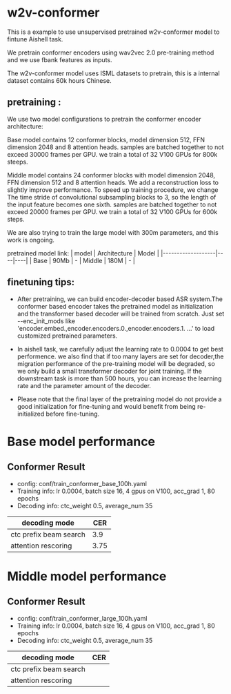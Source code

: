 # w2v-conformer 

This is a example to use unsupervised pretrained w2v-conformer model to fintune Aishell task.

We pretrain conformer encoders using wav2vec 2.0 pre-training method and we use fbank features as inputs.

The w2v-conformer model uses ISML datasets to pretrain, this is a internal dataset contains 60k hours Chinese.


## pretraining :

We use two model configurations to pretrain the conformer encoder architecture:

Base model contains 12 conformer blocks, model dimension 512, FFN dimension 2048 and 8 attention heads. 
samples are batched together to not exceed 30000 frames per GPU. we train a total of 32 V100 GPUs for 800k steeps.

Middle model contains 24 conformer blocks with model dimension 2048, FFN dimension 512 and 8 attention heads. We add a reconstruction loss to slightly improve performance. To speed up training procedure, we change The time stride of convolutional subsampling blocks to 3, so the length of the input feature becomes one sixth. samples are batched together to not exceed 20000 frames per GPU. we train a total of 32 V100 GPUs for 600k steps.

We are also trying to train the large model with 300m parameters, and this work is ongoing.

pretrained model link:
|   model   | Architecture  | Model |
|-------------------|----|----|
|  Base  |   90Mb  | -
|  Middle |  180M   | - |



## finetuning tips:

*  After pretraining, we can build encoder-decoder based ASR system.The conformer based encoder takes the pretrained model as initialization and the transformer based decoder will be trained from scratch. Just set --enc_init_mods like 'encoder.embed.,encoder.encoders.0.,encoder.encoders.1. ...' to load customized pretrained parameters.

* In aishell task, we carefully adjust the learning rate to 0.0004 to get best performence. we also find that if too many layers are set for decoder,the migration performance of the pre-training model will be degraded, so we only build a small transformer decoder for joint training. If the downstream task is more than 500 hours, you can increase the learning rate and the parameter amount of the decoder.

* Please note that the final layer of the pretraining model do not provide a good initialization for fine-tuning and would benefit from being re-initialized before fine-tuning. 

# Base model performance

##  Conformer Result

* config: conf/train_conformer_base_100h.yaml
* Training info: lr 0.0004, batch size 16, 4 gpus on V100, acc_grad 1, 80 epochs
* Decoding info: ctc_weight 0.5, average_num 35

| decoding mode             | CER   |
|---------------------------|-------|
| ctc prefix beam search    | 3.9  |
| attention rescoring       | 3.75  |

# Middle model performance

##  Conformer Result

* config: conf/train_conformer_large_100h.yaml
* Training info: lr 0.0004, batch size 16, 4 gpus on V100, acc_grad 1, 80 epochs
* Decoding info: ctc_weight 0.5, average_num 35

| decoding mode             | CER   |
|---------------------------|-------|
| ctc prefix beam search    |   |
| attention rescoring       |   |


